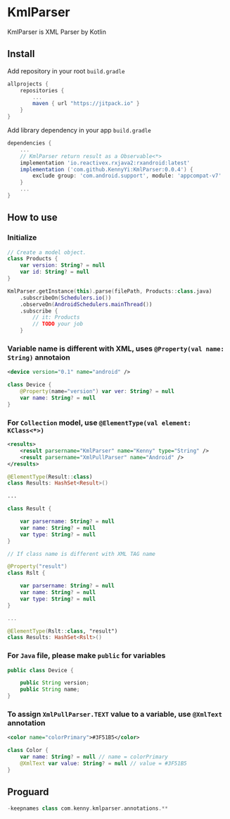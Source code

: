 # KmlParser

KmlParser is XML Parser by Kotlin

## Install

Add repository in your root `build.gradle`

```groovy
allprojects {
    repositories {
        ...
        maven { url "https://jitpack.io" }
    }
}
```

Add library dependency in your app `build.gradle`

```groovy
dependencies {
    ...
    // KmlParser return result as a Observable<*>
    implementation 'io.reactivex.rxjava2:rxandroid:latest'
    implementation ('com.github.KennyYi:KmlParser:0.0.4') {
        exclude group: 'com.android.support', module: 'appcompat-v7'
    }
    ...
}
```

## How to use

### Initialize

```Kotlin
// Create a model object.
class Products {
    var version: String? = null
    var id: String? = null
}
```

```Kotlin
KmlParser.getInstance(this).parse(filePath, Products::class.java)
    .subscribeOn(Schedulers.io())
    .observeOn(AndroidSchedulers.mainThread())
    .subscribe {
        // it: Products
        // TODO your job
    }
```

### Variable name is different with XML, uses `@Property(val name: String)` annotaion

```xml
<device version="0.1" name="android" />
```

```Kotlin
class Device {
    @Property(name="version") var ver: String? = null
    var name: String? = null
}
```

### For `Collection` model, use `@ElementType(val element: KClass<*>)`

```xml
<results>
    <result parsername="KmlParser" name="Kenny" type="String" />
    <result parsername="XmlPullParser" name="Android" />
</results>
```

```Kotlin
@ElementType(Result::class)
class Results: HashSet<Result>()

...

class Result {

    var parsername: String? = null
    var name: String? = null
    var type: String? = null
}
```

```Kotlin
// If class name is different with XML TAG name

@Property("result")
class Rslt {

    var parsername: String? = null
    var name: String? = null
    var type: String? = null
}

...

@ElementType(Rslt::class, "result")
class Results: HashSet<Rslt>()
```

### For `Java` file, please make `public` for variables

```java
public class Device {

    public String version;
    public String name;
}
```

### To assign `XmlPullParser.TEXT` value to a variable, use `@XmlText` annotation

```xml
<color name="colorPrimary">#3F51B5</color>
```

```Kotlin
class Color {
    var name: String? = null // name = colorPrimary
    @XmlText var value: String? = null // value = #3F51B5
}
```

## Proguard

```groovy
-keepnames class com.kenny.kmlparser.annotations.**
```
